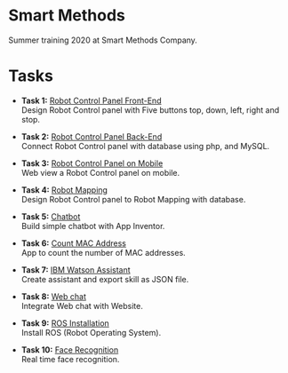 # Smart Methods 
Summer training 2020 at Smart Methods Company. 

# Tasks
* **Task 1:** [Robot Control Panel Front-End](https://github.com/ITReema/SmartMethods/tree/master/Control)</br>
Design Robot Control panel with Five buttons top, down, left, right and stop. 

* **Task 2:** [Robot Control Panel Back-End](https://github.com/ITReema/SmartMethods/tree/master/Control_Panel)</br>
Connect Robot Control panel with database using php, and MySQL.

* **Task 3:** [Robot Control Panel on Mobile](https://github.com/ITReema/SmartMethods/tree/master/WebView)</br>
Web view a Robot Control panel on mobile.

* **Task 4:** [Robot Mapping](https://github.com/ITReema/SmartMethods/tree/master/Robot_Mapping)</br>
Design Robot Control panel to Robot Mapping with database.

* **Task 5:** [Chatbot](https://github.com/ITReema/SmartMethods/tree/master/chatbot)</br>
Build simple chatbot with App Inventor.

* **Task 6:** [Count MAC Address](https://github.com/ITReema/SmartMethods/tree/master/Safe%20Distance)</br>
App to count the number of MAC addresses.

* **Task 7:** [IBM Watson Assistant](https://github.com/ITReema/SmartMethods/tree/master/IBM%20Watson%20Assistant)</br>
Create assistant and export skill as JSON file.

* **Task 8:** [Web chat](https://github.com/ITReema/SmartMethods/tree/master/Web%20Chat)</br>
Integrate Web chat with Website.

* **Task 9:** [ROS Installation](https://github.com/ITReema/SmartMethods/tree/master/ROS%20Installation)</br>
Install ROS (Robot Operating System).

* **Task 10:** [Face Recognition]()</br>
Real time face recognition.


